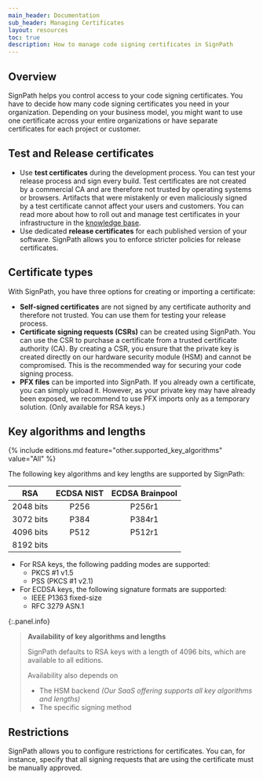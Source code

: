 ```yaml
---
main_header: Documentation
sub_header: Managing Certificates
layout: resources
toc: true
description: How to manage code signing certificates in SignPath
---
```


## Overview

SignPath helps you control access to your code signing certificates. You have to decide how many code signing certificates you need in your organization. Depending on your business model, you might want to use one certificate across your entire organizations or have separate certificates for each project or customer.

## Test and Release certificates

* Use **test certificates** during the development process. You can test your release process and sign every build. Test certificates are not created by a commercial CA and are therefore not trusted by operating systems or browsers. Artifacts that were mistakenly or even maliciously signed by a test certificate cannot affect your users and customers. You can read more about how to roll out and manage test certificates in your infrastructure in the [knowledge base](/code-signing/test-certificates).
* Use dedicated **release certificates** for each published version of your software. SignPath allows you to enforce stricter policies for release certificates.

## Certificate types

With SignPath, you have three options for creating or importing a certificate:

* **Self-signed certificates** are not signed by any certificate authority and therefore not trusted. You can use them for testing your release process.
* **Certificate signing requests (CSRs)** can be created using SignPath. You can use the CSR to purchase a certificate from a trusted certificate authority (CA). By creating a CSR, you ensure that the private key is created directly on our hardware security module (HSM) and cannot be compromised. This is the recommended way for securing your code signing process.
* **PFX files** can be imported into SignPath. If you already own a certificate, you can simply upload it. However, as your private key may have already been exposed, we recommend to use PFX imports only as a temporary solution. (Only available for RSA keys.)

## Key algorithms and lengths

{% include editions.md feature="other.supported_key_algorithms" value="All" %}

The following key algorithms and key lengths are supported by SignPath:

| RSA       | ECDSA NIST | ECDSA Brainpool |
| :--:      | :--:       | :--:
| 2048 bits | P256       | P256r1          |
| 3072 bits | P384       | P384r1          |
| 4096 bits | P512       | P512r1          |
| 8192 bits |            |                 |

* For RSA keys, the following padding modes are supported:
  * PKCS #1 v1.5
  * PSS (PKCS #1 v2.1)
* For ECDSA keys, the following signature formats are supported:
  * IEEE P1363 fixed-size
  * RFC 3279 ASN.1

{:.panel.info}
> **Availability of key algorithms and lengths**
> 
> SignPath defaults to RSA keys with a length of 4096 bits, which are available to all editions.
> 
> Availability also depends on
> * The HSM backend _(Our SaaS offering supports all key algorithms and lengths)_
> * The specific signing method

## Restrictions

SignPath allows you to configure restrictions for certificates. You can, for instance, specify that all signing requests that are using the certificate must be manually approved.
